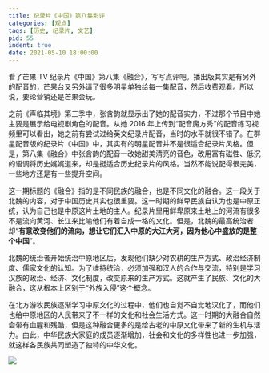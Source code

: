 ```yaml
---
title: 纪录片《中国》第八集影评
categories: [观点]
tags: [历史, 纪录片, 文艺]
pid: 55
indent: true
date: 2021-05-10 18:00:00
---
```


看了芒果 TV 纪录片《中国》第八集《融合》，写写点评吧。播出版其实是有另外的配音的，芒果台又另外请了很多明星单独给每一集配音，然后收费观看。所以说，要论营销还是芒果会玩。
<!-- more -->

之前《声临其境》第三季中，张含韵就显示出了她的配音实力，不过那个节目中她主要是展示给电视剧角色的配音。从她 2016 年上传到“配音魔方秀”的配音练习视频里可以看出，她之前有尝试过给英文纪录片配音，当时的水平就很不错了。在群星配音版的纪录片《中国》中，其实有的明星配音并不是很适合纪录片风格。但是，第八集《融合》中张含韵的配音一改她甜美清亮的音色，改用富有磁性、低沉的语调将历史娓娓道来，却是挺适合历史纪录片的风格。当然不能说配得很完美，一些地方还是有一些提升空间。

这一期标题的《融合》指的是不同民族的融合，也是不同文化的融合。这一段关于北魏的内容，对于中国历史其实也很重要。这一时期的鲜卑民族自认为也是中原正统，认为自己也是中原这片土地的主人。纪录片里用鲜卑原来土地上的河流有很多不是流向黄河、长江来比喻他们有着自成一格的文化。但是，北魏的最高统治者却“**有意改变他们的流向，想让它们汇入中原的大江大河，因为他心中盛放的是整个中国**”。

北魏的统治者开始统治中原地区后，发现他们缺少对农耕的生产方式、政治经济制度、儒家文化的认知。为了维持统治，必须加强和汉人的合作与交流，特别是学习汉族的政治、经济、文化制度，改变原来的生产方式。这就产生了民族、文化的大融合，这从根本上区别于“外族入侵”这个概念。

在北方游牧民族逐渐学习中原文化的过程中，他们也自觉不自觉地汉化了，而他们也给中原地区的人民带来了不一样的文化和社会生活方式。这一时期的大融合自然会带有血腥和残酷，但是这种融合更多的是给古老的中原文化带来了新的生机与活力。由此，中华民族大家庭的成员逐渐增加，社会和文化的多样性也进一步加强，就这样各民族共同塑造了独特的中华文化。

![](https://cos.pinlyu.com/posts/2021/55-culture.webp#600x)
